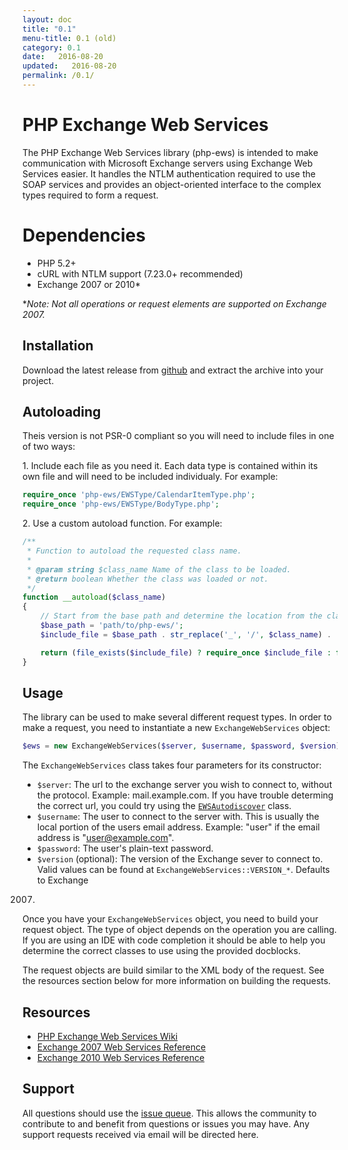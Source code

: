 ```yaml
---
layout: doc
title: "0.1"
menu-title: 0.1 (old)
category: 0.1
date:   2016-08-20
updated:   2016-08-20
permalink: /0.1/
---
```

# PHP Exchange Web Services
The PHP Exchange Web Services library (php-ews) is intended to make communication with Microsoft Exchange servers using Exchange Web Services easier. It handles the NTLM authentication required to use the SOAP services and provides an object-oriented interface to the complex types required to form a request.

# Dependencies
* PHP 5.2+
* cURL with NTLM support (7.23.0+ recommended)
* Exchange 2007 or 2010*

**Note: Not all operations or request elements are supported on Exchange 2007.*


## Installation
Download the latest release from
[github](https://github.com/jamesiarmes/php-ews/releases) and extract the
archive into your project.


## Autoloading
Theis version is not PSR-0 compliant so you will need to include files in one of
two ways:

1\. Include each file as you need it. Each data type is contained within its own
file and will need to be included individualy. For example:

```php
require_once 'php-ews/EWSType/CalendarItemType.php';
require_once 'php-ews/EWSType/BodyType.php';
```

2\. Use a custom autoload function. For example:

```php
/**
 * Function to autoload the requested class name.
 * 
 * @param string $class_name Name of the class to be loaded.
 * @return boolean Whether the class was loaded or not.
 */
function __autoload($class_name)
{
    // Start from the base path and determine the location from the class name.
    $base_path = 'path/to/php-ews/';
    $include_file = $base_path . str_replace('_', '/', $class_name) . '.php';

    return (file_exists($include_file) ? require_once $include_file : false);
}
```

## Usage
The library can be used to make several different request types. In order to
make a request, you need to instantiate a new `ExchangeWebServices` object:

```php
$ews = new ExchangeWebServices($server, $username, $password, $version);
```

The `ExchangeWebServices` class takes four parameters for its constructor:

* `$server`: The url to the exchange server you wish to connect to, without the
protocol. Example: mail.example.com. If you have trouble determing the correct
url, you could try using the
[`EWSAutodiscover`](https://github.com/jamesiarmes/php-ews/wiki/Autodiscovery)
class.
* `$username`: The user to connect to the server with. This is usually the local
portion of the users email address. Example: "user" if the email address is
"user@example.com".
* `$password`: The user's plain-text password.
* `$version` (optional): The version of the Exchange sever to connect to. Valid
values can be found at `ExchangeWebServices::VERSION_*`. Defaults to Exchange
2007.

Once you have your `ExchangeWebServices` object, you need to build your request
object. The type of object depends on the operation you are calling. If you are
using an IDE with code completion it should be able to help you determine the
correct classes to use using the provided docblocks.

The request objects are build similar to the XML body of the request. See the
resources section below for more information on building the requests.

## Resources
* [PHP Exchange Web Services Wiki](https://github.com/jamesiarmes/php-ews/wiki)
* [Exchange 2007 Web Services Reference](http://msdn.microsoft.com/library/bb204119\(v=EXCHG.80\).aspx)
* [Exchange 2010 Web Services Reference](http://msdn.microsoft.com/library/bb204119\(v=exchg.140\).aspx)

## Support
All questions should use the
[issue queue](https://github.com/jamesiarmes/php-ews/issues). This allows the
community to contribute to and benefit from questions or issues you may have.
Any support requests received via email will be directed here.

